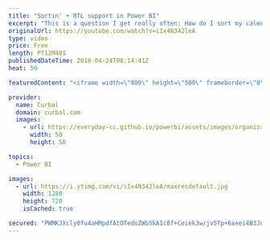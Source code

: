 ```yaml
---
title: "Sortin' + RTL support in Power BI"
excerpt: "This is a question I get really often: How do I sort my calendar in Power BI?  In this video, I will show you how to sort: 1. Text: For example sort day name of month name properly in Power bi 2. Number: numbers will sort correctly, but I will show you how to avoid Month numbers from summarize  and finally,"
originalUrl: https://youtube.com/watch?v=iIx4N342leA
type: video
price: Free
length: PT12M40S
publishedDateTime: 2018-04-24T08:14:41Z
heat: 50

featuredContent: "<iframe width=\"800\" height=\"500\" frameborder=\"0\" src=\"https://www.youtube.com/embed/iIx4N342leA\" allow=\"accelerometer; autoplay; encrypted-media; gyroscope; picture-in-picture\" allowfullscreen></iframe>"

provider:
  name: Curbal
  domain: curbal.com
  images:
    - url: https://everyday-cc.github.io/powerbi/assets/images/organizations/curbal.com-50x50.jpg
      width: 50
      height: 50

topics:
  - Power BI

images:
  - url: https://i.ytimg.com/vi/iIx4N342leA/maxresdefault.jpg
    width: 1280
    height: 720
    isCached: true

secured: "PWMKJXcly0fu4aHMpdfAtOTedsZWb5kAIc8f+CeiekJw/jv5Tp+6xeei4B3Jds2uR4263k+zevEaRfLD9IVn75e1JzguzRygTpfMifIbYQ3wOTXmBiFsw5lAxx8lk2kul7H3SLSMY/tIr/7CeWANshHMViE9LePqI7FgRtJ0phjns1LCgOTHVWtS5BSYKM0Bak1NavEqXB2BcZHofGHaZR/2KxohMgkgA3WCgQZtjgRMO4PetgzyF9xWHTUTukOQO0GyMmlvozRV8R4QTRcdXj4M9Zhz2vyG7wV3rZH2O6NoUwhOEdnykQC+QqrON2ekcfetvxd90nJ8EUXWhhFjVBDkGRvz7+AYSZjiKEowXKgsgtregnmGOM7FWSz2+AOl5jkWsSKn1gkP67mEvHSInzfnMcgqxY++OEVUtKKi4Oo=;MUSC/j3ZIzFFSFpw4Yj0cg=="
---
```


